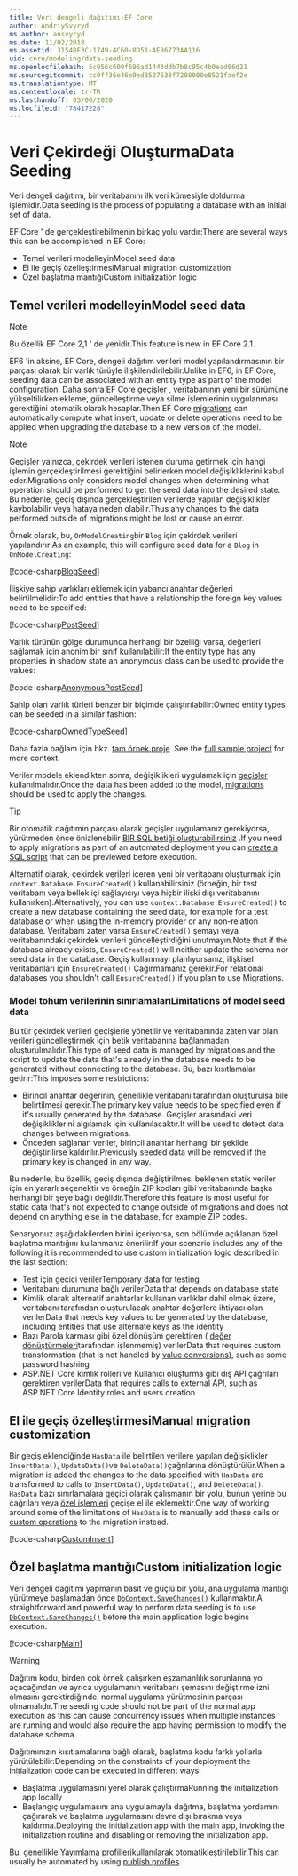 ```yaml
---
title: Veri dengeli dağıtımı-EF Core
author: AndriySvyryd
ms.author: ansvyryd
ms.date: 11/02/2018
ms.assetid: 3154BF3C-1749-4C60-8D51-AE86773AA116
uid: core/modeling/data-seeding
ms.openlocfilehash: 5c056c600f696ad1443ddb7b8c95c4b0ead06d21
ms.sourcegitcommit: cc0ff36e46e9ed3527638f7208000e8521faef2e
ms.translationtype: MT
ms.contentlocale: tr-TR
ms.lasthandoff: 03/06/2020
ms.locfileid: "78417228"
---
```

# <a name="data-seeding"></a><span data-ttu-id="56610-102">Veri Çekirdeği Oluşturma</span><span class="sxs-lookup"><span data-stu-id="56610-102">Data Seeding</span></span>

<span data-ttu-id="56610-103">Veri dengeli dağıtımı, bir veritabanını ilk veri kümesiyle doldurma işlemidir.</span><span class="sxs-lookup"><span data-stu-id="56610-103">Data seeding is the process of populating a database with an initial set of data.</span></span>

<span data-ttu-id="56610-104">EF Core ' de gerçekleştirebilmenin birkaç yolu vardır:</span><span class="sxs-lookup"><span data-stu-id="56610-104">There are several ways this can be accomplished in EF Core:</span></span>

* <span data-ttu-id="56610-105">Temel verileri modelleyin</span><span class="sxs-lookup"><span data-stu-id="56610-105">Model seed data</span></span>
* <span data-ttu-id="56610-106">El ile geçiş özelleştirmesi</span><span class="sxs-lookup"><span data-stu-id="56610-106">Manual migration customization</span></span>
* <span data-ttu-id="56610-107">Özel başlatma mantığı</span><span class="sxs-lookup"><span data-stu-id="56610-107">Custom initialization logic</span></span>

## <a name="model-seed-data"></a><span data-ttu-id="56610-108">Temel verileri modelleyin</span><span class="sxs-lookup"><span data-stu-id="56610-108">Model seed data</span></span>

> [!NOTE]
> <span data-ttu-id="56610-109">Bu özellik EF Core 2,1 ' de yenidir.</span><span class="sxs-lookup"><span data-stu-id="56610-109">This feature is new in EF Core 2.1.</span></span>

<span data-ttu-id="56610-110">EF6 'in aksine, EF Core, dengeli dağıtım verileri model yapılandırmasının bir parçası olarak bir varlık türüyle ilişkilendirilebilir.</span><span class="sxs-lookup"><span data-stu-id="56610-110">Unlike in EF6, in EF Core, seeding data can be associated with an entity type as part of the model configuration.</span></span> <span data-ttu-id="56610-111">Daha sonra EF Core [geçişler](xref:core/managing-schemas/migrations/index) , veritabanının yeni bir sürümüne yükseltilirken ekleme, güncelleştirme veya silme işlemlerinin uygulanması gerektiğini otomatik olarak hesaplar.</span><span class="sxs-lookup"><span data-stu-id="56610-111">Then EF Core [migrations](xref:core/managing-schemas/migrations/index) can automatically compute what insert, update or delete operations need to be applied when upgrading the database to a new version of the model.</span></span>

> [!NOTE]
> <span data-ttu-id="56610-112">Geçişler yalnızca, çekirdek verileri istenen duruma getirmek için hangi işlemin gerçekleştirilmesi gerektiğini belirlerken model değişikliklerini kabul eder.</span><span class="sxs-lookup"><span data-stu-id="56610-112">Migrations only considers model changes when determining what operation should be performed to get the seed data into the desired state.</span></span> <span data-ttu-id="56610-113">Bu nedenle, geçiş dışında gerçekleştirilen verilerde yapılan değişiklikler kaybolabilir veya hataya neden olabilir.</span><span class="sxs-lookup"><span data-stu-id="56610-113">Thus any changes to the data performed outside of migrations might be lost or cause an error.</span></span>

<span data-ttu-id="56610-114">Örnek olarak, bu, `OnModelCreating`bir `Blog` için çekirdek verileri yapılandırır:</span><span class="sxs-lookup"><span data-stu-id="56610-114">As an example, this will configure seed data for a `Blog` in `OnModelCreating`:</span></span>

[!code-csharp[BlogSeed](../../../samples/core/Modeling/DataSeeding/DataSeedingContext.cs?name=BlogSeed)]

<span data-ttu-id="56610-115">İlişkiye sahip varlıkları eklemek için yabancı anahtar değerleri belirtilmelidir:</span><span class="sxs-lookup"><span data-stu-id="56610-115">To add entities that have a relationship the foreign key values need to be specified:</span></span>

[!code-csharp[PostSeed](../../../samples/core/Modeling/DataSeeding/DataSeedingContext.cs?name=PostSeed)]

<span data-ttu-id="56610-116">Varlık türünün gölge durumunda herhangi bir özelliği varsa, değerleri sağlamak için anonim bir sınıf kullanılabilir:</span><span class="sxs-lookup"><span data-stu-id="56610-116">If the entity type has any properties in shadow state an anonymous class can be used to provide the values:</span></span>

[!code-csharp[AnonymousPostSeed](../../../samples/core/Modeling/DataSeeding/DataSeedingContext.cs?name=AnonymousPostSeed)]

<span data-ttu-id="56610-117">Sahip olan varlık türleri benzer bir biçimde çalıştırılabilir:</span><span class="sxs-lookup"><span data-stu-id="56610-117">Owned entity types can be seeded in a similar fashion:</span></span>

[!code-csharp[OwnedTypeSeed](../../../samples/core/Modeling/DataSeeding/DataSeedingContext.cs?name=OwnedTypeSeed)]

<span data-ttu-id="56610-118">Daha fazla bağlam için bkz. [tam örnek proje](https://github.com/dotnet/EntityFramework.Docs/tree/master/samples/core/Modeling/DataSeeding) .</span><span class="sxs-lookup"><span data-stu-id="56610-118">See the [full sample project](https://github.com/dotnet/EntityFramework.Docs/tree/master/samples/core/Modeling/DataSeeding) for more context.</span></span>

<span data-ttu-id="56610-119">Veriler modele eklendikten sonra, değişiklikleri uygulamak için [geçişler](xref:core/managing-schemas/migrations/index) kullanılmalıdır.</span><span class="sxs-lookup"><span data-stu-id="56610-119">Once the data has been added to the model, [migrations](xref:core/managing-schemas/migrations/index) should be used to apply the changes.</span></span>

> [!TIP]
> <span data-ttu-id="56610-120">Bir otomatik dağıtımın parçası olarak geçişler uygulamanız gerekiyorsa, yürütmeden önce önizlenebilir [BIR SQL betiği oluşturabilirsiniz](xref:core/managing-schemas/migrations/index#generate-sql-scripts) .</span><span class="sxs-lookup"><span data-stu-id="56610-120">If you need to apply migrations as part of an automated deployment you can [create a SQL script](xref:core/managing-schemas/migrations/index#generate-sql-scripts) that can be previewed before execution.</span></span>

<span data-ttu-id="56610-121">Alternatif olarak, çekirdek verileri içeren yeni bir veritabanı oluşturmak için `context.Database.EnsureCreated()` kullanabilirsiniz (örneğin, bir test veritabanı veya bellek içi sağlayıcıyı veya hiçbir ilişki dışı veritabanını kullanırken).</span><span class="sxs-lookup"><span data-stu-id="56610-121">Alternatively, you can use `context.Database.EnsureCreated()` to create a new database containing the seed data, for example for a test database or when using the in-memory provider or any non-relation database.</span></span> <span data-ttu-id="56610-122">Veritabanı zaten varsa `EnsureCreated()` şemayı veya veritabanındaki çekirdek verileri güncelleştirdiğini unutmayın.</span><span class="sxs-lookup"><span data-stu-id="56610-122">Note that if the database already exists, `EnsureCreated()` will neither update the schema nor seed data in the database.</span></span> <span data-ttu-id="56610-123">Geçiş kullanmayı planlıyorsanız, ilişkisel veritabanları için `EnsureCreated()` Çağırmamanız gerekir.</span><span class="sxs-lookup"><span data-stu-id="56610-123">For relational databases you shouldn't call `EnsureCreated()` if you plan to use Migrations.</span></span>

### <a name="limitations-of-model-seed-data"></a><span data-ttu-id="56610-124">Model tohum verilerinin sınırlamaları</span><span class="sxs-lookup"><span data-stu-id="56610-124">Limitations of model seed data</span></span>

<span data-ttu-id="56610-125">Bu tür çekirdek verileri geçişlerle yönetilir ve veritabanında zaten var olan verileri güncelleştirmek için betik veritabanına bağlanmadan oluşturulmalıdır.</span><span class="sxs-lookup"><span data-stu-id="56610-125">This type of seed data is managed by migrations and the script to update the data that's already in the database needs to be generated without connecting to the database.</span></span> <span data-ttu-id="56610-126">Bu, bazı kısıtlamalar getirir:</span><span class="sxs-lookup"><span data-stu-id="56610-126">This imposes some restrictions:</span></span>

* <span data-ttu-id="56610-127">Birincil anahtar değerinin, genellikle veritabanı tarafından oluşturulsa bile belirtilmesi gerekir.</span><span class="sxs-lookup"><span data-stu-id="56610-127">The primary key value needs to be specified even if it's usually generated by the database.</span></span> <span data-ttu-id="56610-128">Geçişler arasındaki veri değişikliklerini algılamak için kullanılacaktır.</span><span class="sxs-lookup"><span data-stu-id="56610-128">It will be used to detect data changes between migrations.</span></span>
* <span data-ttu-id="56610-129">Önceden sağlanan veriler, birincil anahtar herhangi bir şekilde değiştirilirse kaldırılır.</span><span class="sxs-lookup"><span data-stu-id="56610-129">Previously seeded data will be removed if the primary key is changed in any way.</span></span>

<span data-ttu-id="56610-130">Bu nedenle, bu özellik, geçiş dışında değiştirilmesi beklenen statik veriler için en yararlı seçenektir ve örneğin ZIP kodları gibi veritabanında başka herhangi bir şeye bağlı değildir.</span><span class="sxs-lookup"><span data-stu-id="56610-130">Therefore this feature is most useful for static data that's not expected to change outside of migrations and does not depend on anything else in the database, for example ZIP codes.</span></span>

<span data-ttu-id="56610-131">Senaryonuz aşağıdakilerden birini içeriyorsa, son bölümde açıklanan özel başlatma mantığını kullanmanız önerilir:</span><span class="sxs-lookup"><span data-stu-id="56610-131">If your scenario includes any of the following it is recommended to use custom initialization logic described in the last section:</span></span>

* <span data-ttu-id="56610-132">Test için geçici veriler</span><span class="sxs-lookup"><span data-stu-id="56610-132">Temporary data for testing</span></span>
* <span data-ttu-id="56610-133">Veritabanı durumuna bağlı veriler</span><span class="sxs-lookup"><span data-stu-id="56610-133">Data that depends on database state</span></span>
* <span data-ttu-id="56610-134">Kimlik olarak alternatif anahtarlar kullanan varlıklar dahil olmak üzere, veritabanı tarafından oluşturulacak anahtar değerlere ihtiyacı olan veriler</span><span class="sxs-lookup"><span data-stu-id="56610-134">Data that needs key values to be generated by the database, including entities that use alternate keys as the identity</span></span>
* <span data-ttu-id="56610-135">Bazı Parola karması gibi özel dönüşüm gerektiren ( [değer dönüştürmeleri](xref:core/modeling/value-conversions)tarafından işlenmemiş) veriler</span><span class="sxs-lookup"><span data-stu-id="56610-135">Data that requires custom transformation (that is not handled by [value conversions](xref:core/modeling/value-conversions)), such as some password hashing</span></span>
* <span data-ttu-id="56610-136">ASP.NET Core kimlik rolleri ve Kullanıcı oluşturma gibi dış API çağrıları gerektiren veriler</span><span class="sxs-lookup"><span data-stu-id="56610-136">Data that requires calls to external API, such as ASP.NET Core Identity roles and users creation</span></span>

## <a name="manual-migration-customization"></a><span data-ttu-id="56610-137">El ile geçiş özelleştirmesi</span><span class="sxs-lookup"><span data-stu-id="56610-137">Manual migration customization</span></span>

<span data-ttu-id="56610-138">Bir geçiş eklendiğinde `HasData` ile belirtilen verilere yapılan değişiklikler `InsertData()`, `UpdateData()`ve `DeleteData()`çağrılarına dönüştürülür.</span><span class="sxs-lookup"><span data-stu-id="56610-138">When a migration is added the changes to the data specified with `HasData` are transformed to calls to `InsertData()`, `UpdateData()`, and `DeleteData()`.</span></span> <span data-ttu-id="56610-139">`HasData` bazı sınırlamalara geçici olarak çalışmanın bir yolu, bunun yerine bu çağrıları veya [özel işlemleri](xref:core/managing-schemas/migrations/operations) geçişe el ile eklemektir.</span><span class="sxs-lookup"><span data-stu-id="56610-139">One way of working around some of the limitations of `HasData` is to manually add these calls or [custom operations](xref:core/managing-schemas/migrations/operations) to the migration instead.</span></span>

[!code-csharp[CustomInsert](../../../samples/core/Modeling/DataSeeding/Migrations/20181102235626_Initial.cs?name=CustomInsert)]

## <a name="custom-initialization-logic"></a><span data-ttu-id="56610-140">Özel başlatma mantığı</span><span class="sxs-lookup"><span data-stu-id="56610-140">Custom initialization logic</span></span>

<span data-ttu-id="56610-141">Veri dengeli dağıtımı yapmanın basit ve güçlü bir yolu, ana uygulama mantığı yürütmeye başlamadan önce [`DbContext.SaveChanges()`](xref:core/saving/index) kullanmaktır.</span><span class="sxs-lookup"><span data-stu-id="56610-141">A straightforward and powerful way to perform data seeding is to use [`DbContext.SaveChanges()`](xref:core/saving/index) before the main application logic begins execution.</span></span>

[!code-csharp[Main](../../../samples/core/Modeling/DataSeeding/Program.cs?name=CustomSeeding)]

> [!WARNING]
> <span data-ttu-id="56610-142">Dağıtım kodu, birden çok örnek çalışırken eşzamanlılık sorunlarına yol açacağından ve ayrıca uygulamanın veritabanı şemasını değiştirme izni olmasını gerektirdiğinde, normal uygulama yürütmesinin parçası olmamalıdır.</span><span class="sxs-lookup"><span data-stu-id="56610-142">The seeding code should not be part of the normal app execution as this can cause concurrency issues when multiple instances are running and would also require the app having permission to modify the database schema.</span></span>

<span data-ttu-id="56610-143">Dağıtımınızın kısıtlamalarına bağlı olarak, başlatma kodu farklı yollarla yürütülebilir:</span><span class="sxs-lookup"><span data-stu-id="56610-143">Depending on the constraints of your deployment the initialization code can be executed in different ways:</span></span>

* <span data-ttu-id="56610-144">Başlatma uygulamasını yerel olarak çalıştırma</span><span class="sxs-lookup"><span data-stu-id="56610-144">Running the initialization app locally</span></span>
* <span data-ttu-id="56610-145">Başlangıç uygulamasını ana uygulamayla dağıtma, başlatma yordamını çağırarak ve başlatma uygulamasını devre dışı bırakma veya kaldırma.</span><span class="sxs-lookup"><span data-stu-id="56610-145">Deploying the initialization app with the main app, invoking the initialization routine and disabling or removing the initialization app.</span></span>

<span data-ttu-id="56610-146">Bu, genellikle [Yayımlama profilleri](/aspnet/core/host-and-deploy/visual-studio-publish-profiles)kullanılarak otomatikleştirilebilir.</span><span class="sxs-lookup"><span data-stu-id="56610-146">This can usually be automated by using [publish profiles](/aspnet/core/host-and-deploy/visual-studio-publish-profiles).</span></span>
